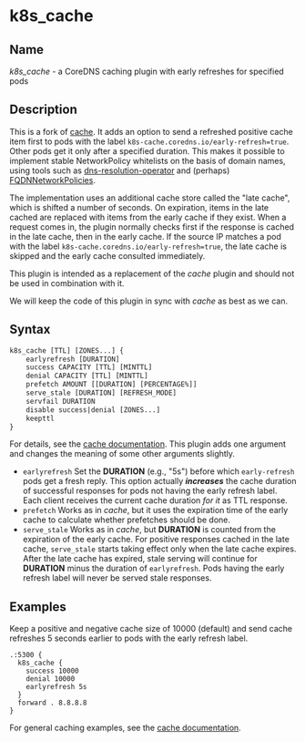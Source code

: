 # k8s_cache

## Name

*k8s_cache* - a CoreDNS caching plugin with early refreshes for specified pods

## Description

This is a fork of [cache](https://github.com/coredns/coredns/tree/master/plugin/cache). It
adds an option to send a refreshed positive cache item first to pods with the label
`k8s-cache.coredns.io/early-refresh=true`. Other pods get it only after a specified
duration. This makes it possible to implement stable NetworkPolicy whitelists on the basis
of domain names, using tools such as
[dns-resolution-operator](https://github.com/delta10/dns-resolution-operator) and (perhaps)
[FQDNNetworkPolicies](https://github.com/nais/fqdn-policy).

The implementation uses an additional cache store called the "late cache", which is
shifted a number of seconds. On expiration, items in the late cached are replaced with
items from the early cache if they exist. When a request comes in, the plugin normally
checks first if the response is cached in the late cache, then in the early cache. If the
source IP matches a pod with the label `k8s-cache.coredns.io/early-refresh=true`, the late
cache is skipped and the early cache consulted immediately.

This plugin is intended as a replacement of the *cache* plugin and should not be used in
combination with it.

We will keep the code of this plugin in sync with *cache* as best as we can.

## Syntax

~~~ txt
k8s_cache [TTL] [ZONES...] {
    earlyrefresh [DURATION]
    success CAPACITY [TTL] [MINTTL]
    denial CAPACITY [TTL] [MINTTL]
    prefetch AMOUNT [[DURATION] [PERCENTAGE%]]
    serve_stale [DURATION] [REFRESH_MODE]
    servfail DURATION
    disable success|denial [ZONES...]
    keepttl
}
~~~

For details, see the [cache documentation](https://coredns.io/plugins/cache/). This plugin
adds one argument and changes the meaning of some other arguments slightly.

* `earlyrefresh` Set the **DURATION** (e.g., "5s") before which `early-refresh` pods get a
fresh reply. This option actually ***increases*** the cache duration of successful
responses for pods not having the early refresh label. Each client receives the current
cache duration *for it* as TTL response.
* `prefetch` Works as in *cache*, but it uses the expiration time of the early cache to
calculate whether prefetches should be done.
* `serve_stale` Works as in *cache*, but **DURATION** is counted from the expiration of
the early cache. For positive responses cached in the late cache, `serve_stale` starts
taking effect only when the late cache expires. After the late cache has expired, stale
serving will continue for **DURATION** minus the duration of `earlyrefresh`. Pods having
the early refresh label will never be served stale responses.

## Examples

Keep a positive and negative cache size of 10000 (default) and send cache refreshes 5
seconds earlier to pods with the early refresh label.

~~~ corefile
.:5300 {
  k8s_cache {
    success 10000
    denial 10000
    earlyrefresh 5s
  }
  forward . 8.8.8.8
}
~~~

For general caching examples, see the [cache documentation](https://coredns.io/plugins/cache/).
